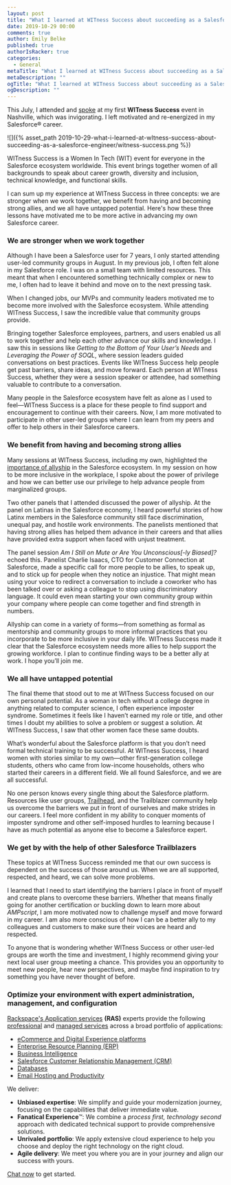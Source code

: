 ```yaml
---
layout: post
title: "What I learned at WITness Success about succeeding as a Salesforce engineer"
date: 2019-10-29 00:00
comments: true
author: Emily Belke
published: true
authorIsRacker: true
categories:
  - General
metaTitle: "What I learned at WITness Success about succeeding as a Salesforce engineer"
metaDescription: ""
ogTitle: "What I learned at WITness Success about succeeding as a Salesforce engineer"
ogDescription: ""
---
```

This July, I attended and [spoke](http://witnesssuccess.com/2019-session-speakers/) at my first **WITness Success** event in Nashville, which was invigorating. I left motivated and re-energized in my Salesforce&reg; career.

<!-- more -->

![]({% asset_path 2019-10-29-what-i-learned-at-wItness-success-about-succeeding-as-a-salesforce-engineer/witness-success.png %})

WITness Success is a Women In Tech (WIT) event for everyone in the Salesforce ecosystem worldwide. This event brings together women of all backgrounds to speak about career growth, diversity and inclusion, technical knowledge, and functional skills.

I can sum up my experience at WITness Success in three concepts: we are stronger when we work together, we benefit from having and becoming strong allies, and we all have untapped potential. Here's how these three lessons have motivated me to be more active in advancing my own Salesforce career.

### We are stronger when we work together

Although I have been a Salesforce user for 7 years, I only started attending user-led community groups in August. In my previous job, I often felt alone in my Salesforce role. I was on a small team with limited resources. This meant that when I encountered something technically complex or new to me, I often had to leave it behind and move on to the next pressing task.

When I changed jobs, our MVPs and community leaders motivated me to become more involved with the Salesforce ecosystem. While attending WITness Success, I saw the incredible value that community groups provide.

Bringing together Salesforce employees, partners, and users enabled us all to work together and help each other advance our skills and knowledge. I saw this in sessions like *Getting to the Bottom of Your User’s Needs* and *Leveraging the Power of SOQL*, where session leaders guided conversations on best practices. Events like WITness Success help people get past barriers, share ideas, and move forward. Each person at WITness Success, whether they were a session speaker or attendee, had something valuable to contribute to a conversation.

Many people in the Salesforce ecosystem have felt as alone as I used to feel&mdash;WITness Success is a place for these people to find support and encouragement to continue with their careers. Now, I am more motivated to participate in other user-led groups where I can learn from my peers and offer to help others in their Salesforce careers.

### We benefit from having and becoming strong allies

Many sessions at WITness Success, including my own, highlighted the [importance of allyship](https://www.youtube.com/watch?v=Kcotl7vRbYY&feature=youtu.be) in the Salesforce ecosystem. In my session on how to be more inclusive in the workplace, I spoke about the power of privilege and how we can better use our privilege to help advance people from marginalized groups.

Two other panels that I attended discussed the power of allyship. At the panel on Latinas in the Salesforce economy, I heard powerful stories of how Latinx members in the Salesforce community still face discrimination, unequal pay, and hostile work environments. The panelists mentioned that having strong allies has helped them advance in their careers and that allies have provided extra support when faced with unjust treatment.

The panel session *Am I Still on Mute or Are You Unconscious[-ly Biased]?* echoed this. Panelist Charlie Isaacs, CTO for Customer Connection at Salesforce, made a specific call for more people to be allies, to speak up, and to stick up for people when they notice an injustice. That might mean using your voice to redirect a conversation to include a coworker who has been talked over or asking a colleague to stop using discriminatory language. It could even mean starting your own community group within your company where people can come together and find strength in numbers.

Allyship can come in a variety of forms&mdash;from something as formal as mentorship and community groups to more informal practices that you incorporate to be more inclusive in your daily life. WITness Success made it clear that the Salesforce ecosystem needs more allies to help support the growing workforce. I plan to continue finding ways to be a better ally at work. I hope you’ll join me.

### We all have untapped potential

The final theme that stood out to me at WITness Success focused on our own personal potential. As a woman in tech without a college degree in anything related to computer science, I often experience imposter syndrome. Sometimes it feels like I haven’t earned my role or title, and other times I doubt my abilities to solve a problem or suggest a solution. At WITness Success, I saw that other women face these same doubts.

What’s wonderful about the Salesforce platform is that you don’t need formal technical training to be successful. At WITness Success, I heard women with stories similar to my own&mdash;other first-generation college students, others who came from low-income households, others who started their careers in a different field. We all found Salesforce, and we are all successful.

No one person knows every single thing about the Salesforce platform. Resources like user groups, [Trailhead](https://trailhead.salesforce.com/en/home), and the Trailblazer community help us overcome the barriers we put in front of ourselves and make strides in our careers. I feel more confident in my ability to conquer moments of imposter syndrome and other self-imposed hurdles to learning because I have as much potential as anyone else to become a Salesforce expert.

### We get by with the help of other Salesforce Trailblazers

These topics at WITness Success reminded me that our own success is dependent on the success of those around us. When we are all supported, respected, and heard, we can solve more problems.

I learned that I need to start identifying the barriers I place in front of myself and create plans to overcome these barriers. Whether that means finally going for another certification or buckling down to learn more about *AMPscript*, I am more motivated now to challenge myself and move forward in my career. I am also more conscious of how I can be a better ally to my colleagues and customers to make sure their voices are heard and respected.

To anyone that is wondering whether WITness Success or other user-led groups are worth the time and investment, I highly recommend giving your next local user group meeting a chance. This provides you an opportunity to meet new people, hear new perspectives, and maybe find inspiration to try something you have never thought of before.

### Optimize your environment with expert administration, management, and configuration

[Rackspace's Application services](https://www.rackspace.com/application-management/managed-services)
**(RAS)** experts provide the following [professional](https://www.rackspace.com/application-management/professional-services)
and
[managed services](https://www.rackspace.com/application-management/managed-services) across
a broad portfolio of applications:

- [eCommerce and Digital Experience platforms](https://www.rackspace.com/ecommerce-digital-experience)
- [Enterprise Resource Planning (ERP)](https://www.rackspace.com/erp)
- [Business Intelligence](https://www.rackspace.com/business-intelligence)
- [Salesforce Customer Relationship Management (CRM)](https://www.rackspace.com/salesforce-managed-services)
- [Databases](https://www.rackspace.com/dba-services)
- [Email Hosting and Productivity](https://www.rackspace.com/email-hosting)

We deliver:

- **Unbiased expertise**: We simplify and guide your modernization journey,
focusing on the capabilities that deliver immediate value.
- **Fanatical Experience**&trade;: We combine a *process first, technology second*
approach with dedicated technical support to provide comprehensive solutions.
- **Unrivaled portfolio**: We apply extensive cloud experience to help you
choose and deploy the right technology on the right cloud.
- **Agile delivery**: We meet you where you are in your journey and align
our success with yours.

[Chat now](https://www.rackspace.com/#chat) to get started.
